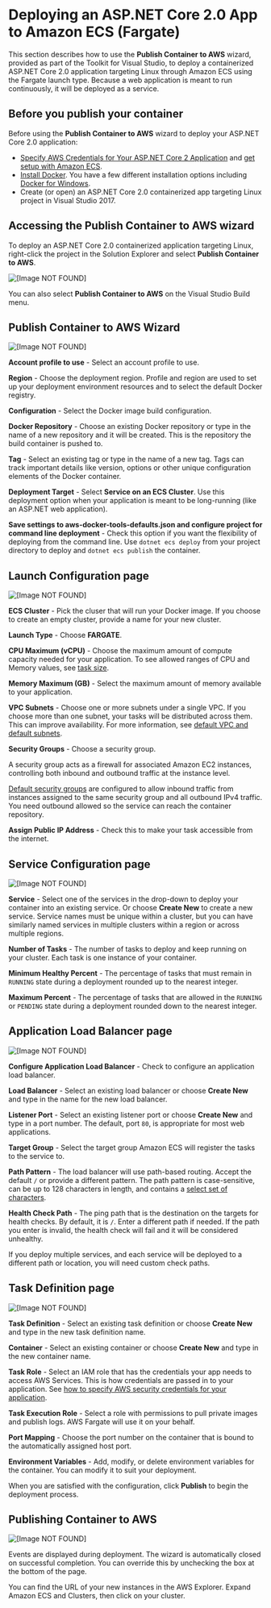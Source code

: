 # Deploying an ASP\.NET Core 2\.0 App to Amazon ECS \(Fargate\)<a name="deployment-ecs-aspnetcore-fargate"></a>

This section describes how to use the **Publish Container to AWS** wizard, provided as part of the Toolkit for Visual Studio, to deploy a containerized ASP\.NET Core 2\.0 application targeting Linux through Amazon ECS using the Fargate launch type\. Because a web application is meant to run continuously, it will be deployed as a service\.

## Before you publish your container<a name="tkv-deploy-ecs-netcore-prerequisites"></a>

Before using the **Publish Container to AWS** wizard to deploy your ASP\.NET Core 2\.0 application:
+  [Specify AWS Credentials for Your ASP\.NET Core 2 Application](deployment-ecs-specify-credentials.md) and [get setup with Amazon ECS](https://docs.aws.amazon.com/AmazonECS/latest/developerguide/get-set-up-for-amazon-ecs.html)\.
+  [Install Docker](https://docs.docker.com/engine/installation)\. You have a few different installation options including [Docker for Windows](https://docs.docker.com/docker-for-windows/install/)\.
+ Create \(or open\) an ASP\.NET Core 2\.0 containerized app targeting Linux project in Visual Studio 2017\.

## Accessing the Publish Container to AWS wizard<a name="tkv-deployment-ecs-netcore-accessing"></a>

To deploy an ASP\.NET Core 2\.0 containerized application targeting Linux, right\-click the project in the Solution Explorer and select **Publish Container to AWS**\.

![\[Image NOT FOUND\]](http://docs.aws.amazon.com/toolkit-for-visual-studio/latest/user-guide/images/wiz-ecspub-fargate-step0a.png)

You can also select **Publish Container to AWS** on the Visual Studio Build menu\.

## Publish Container to AWS Wizard<a name="tkv-deploy-ecs-pubtoaws"></a>

![\[Image NOT FOUND\]](http://docs.aws.amazon.com/toolkit-for-visual-studio/latest/user-guide/images/wiz-ecspub-fargate-step1.png)

 **Account profile to use** \- Select an account profile to use\.

 **Region** \- Choose the deployment region\. Profile and region are used to set up your deployment environment resources and to select the default Docker registry\.

 **Configuration** \- Select the Docker image build configuration\.

 **Docker Repository** \- Choose an existing Docker repository or type in the name of a new repository and it will be created\. This is the repository the build container is pushed to\.

 **Tag** \- Select an existing tag or type in the name of a new tag\. Tags can track important details like version, options or other unique configuration elements of the Docker container\.

 **Deployment Target** \- Select **Service on an ECS Cluster**\. Use this deployment option when your application is meant to be long\-running \(like an ASP\.NET web application\)\.

 **Save settings to aws\-docker\-tools\-defaults\.json and configure project for command line deployment** \- Check this option if you want the flexibility of deploying from the command line\. Use `dotnet ecs deploy` from your project directory to deploy and `dotnet ecs publish` the container\.

## Launch Configuration page<a name="tkv-deploy-ecs-launch-configuration"></a>

![\[Image NOT FOUND\]](http://docs.aws.amazon.com/toolkit-for-visual-studio/latest/user-guide/images/wiz-ecspub-fargate-step2.png)

 **ECS Cluster** \- Pick the cluser that will run your Docker image\. If you choose to create an empty cluster, provide a name for your new cluster\.

 **Launch Type** \- Choose **FARGATE**\.

 **CPU Maximum \(vCPU\)** \- Choose the maximum amount of compute capacity needed for your application\. To see allowed ranges of CPU and Memory values, see [task size](https://docs.aws.amazon.com/AmazonECS/latest/developerguide/task_definition_parameters.html)\.

 **Memory Maximum \(GB\)** \- Select the maximum amount of memory available to your application\.

 **VPC Subnets** \- Choose one or more subnets under a single VPC\. If you choose more than one subnet, your tasks will be distributed across them\. This can improve availability\. For more information, see [default VPC and default subnets](https://docs.aws.amazon.com/AmazonVPC/latest/UserGuide/default-vpc.html)\.

 **Security Groups** \- Choose a security group\.

A security group acts as a firewall for associated Amazon EC2 instances, controlling both inbound and outbound traffic at the instance level\.

 [Default security groups](https://docs.aws.amazon.com/AmazonVPC/latest/UserGuide/VPC_SecurityGroups.html) are configured to allow inbound traffic from instances assigned to the same security group and all outbound IPv4 traffic\. You need outbound allowed so the service can reach the container repository\.

 **Assign Public IP Address** \- Check this to make your task accessible from the internet\.

## Service Configuration page<a name="tkv-deploy-ecs-service"></a>

![\[Image NOT FOUND\]](http://docs.aws.amazon.com/toolkit-for-visual-studio/latest/user-guide/images/wiz-ecspub-fargate-step3.png)

 **Service** \- Select one of the services in the drop\-down to deploy your container into an existing service\. Or choose **Create New** to create a new service\. Service names must be unique within a cluster, but you can have similarly named services in multiple clusters within a region or across multiple regions\.

 **Number of Tasks** \- The number of tasks to deploy and keep running on your cluster\. Each task is one instance of your container\.

 **Minimum Healthy Percent** \- The percentage of tasks that must remain in `RUNNING` state during a deployment rounded up to the nearest integer\.

 **Maximum Percent** \- The percentage of tasks that are allowed in the `RUNNING` or `PENDING` state during a deployment rounded down to the nearest integer\.

## Application Load Balancer page<a name="tkv-deploy-ecs-app-load-balancer"></a>

![\[Image NOT FOUND\]](http://docs.aws.amazon.com/toolkit-for-visual-studio/latest/user-guide/images/wiz-ecspub-fargate-step4.png)

 **Configure Application Load Balancer** \- Check to configure an application load balancer\.

 **Load Balancer** \- Select an existing load balancer or choose **Create New** and type in the name for the new load balancer\.

 **Listener Port** \- Select an existing listener port or choose **Create New** and type in a port number\. The default, port `80`, is appropriate for most web applications\.

 **Target Group** \- Select the target group Amazon ECS will register the tasks to the service to\.

 **Path Pattern** \- The load balancer will use path\-based routing\. Accept the default `/` or provide a different pattern\. The path pattern is case\-sensitive, can be up to 128 characters in length, and contains a [select set of characters](https://docs.aws.amazon.com/elasticloadbalancing/latest/application/load-balancer-listeners.html#path-conditions)\.

 **Health Check Path** \- The ping path that is the destination on the targets for health checks\. By default, it is `/`\. Enter a different path if needed\. If the path you enter is invalid, the health check will fail and it will be considered unhealthy\.

If you deploy multiple services, and each service will be deployed to a different path or location, you will need custom check paths\.

## Task Definition page<a name="tkv-deploy-ecs-task-definition"></a>

![\[Image NOT FOUND\]](http://docs.aws.amazon.com/toolkit-for-visual-studio/latest/user-guide/images/wiz-ecspub-fargate-step5.png)

 **Task Definition** \- Select an existing task definition or choose **Create New** and type in the new task definition name\.

 **Container** \- Select an existing container or choose **Create New** and type in the new container name\.

 **Task Role** \- Select an IAM role that has the credentials your app needs to access AWS Services\. This is how credentials are passed in to your application\. See [how to specify AWS security credentials for your application](deployment-ecs-specify-credentials)\.

 **Task Execution Role** \- Select a role with permissions to pull private images and publish logs\. AWS Fargate will use it on your behalf\.

 **Port Mapping** \- Choose the port number on the container that is bound to the automatically assigned host port\.

 **Environment Variables** \- Add, modify, or delete environment variables for the container\. You can modify it to suit your deployment\.

When you are satisfied with the configuration, click **Publish** to begin the deployment process\.

## Publishing Container to AWS<a name="tkv-deploy-ecs-publishing"></a>

![\[Image NOT FOUND\]](http://docs.aws.amazon.com/toolkit-for-visual-studio/latest/user-guide/images/wiz-ecspub-fargate-step6.png)

Events are displayed during deployment\. The wizard is automatically closed on successful completion\. You can override this by unchecking the box at the bottom of the page\.

You can find the URL of your new instances in the AWS Explorer\. Expand Amazon ECS and Clusters, then click on your cluster\.